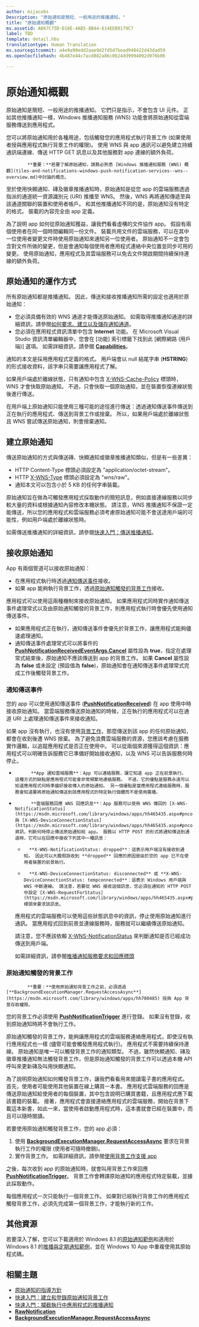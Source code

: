 ```yaml
---
author: mijacobs
Description: "原始通知是簡短、一般用途的推播通知。"
title: "原始通知概觀"
ms.assetid: A867C75D-D16E-4AB5-8B44-614EEB9179C7
label: TBD
template: detail.hbs
translationtype: Human Translation
ms.sourcegitcommit: a4e9a90edd2aae9d2fd5d7bead948422d43dad59
ms.openlocfilehash: 4b487e44c7acd882a86c0b24dd9994092d976b06

---
```


# 原始通知概觀





原始通知是簡短、一般用途的推播通知。 它們只是指示，不會包含 UI 元件。 正如其他推播通知一樣，Windows 推播通知服務 (WNS) 功能會將原始通知從雲端服務傳送到應用程式。

您可以將原始通知用於各種用途，包括觸發您的應用程式執行背景工作 (如果使用者授與應用程式執行背景工作的權限)。 使用 WNS 與 app 通訊可以避免建立持續通訊端連線、傳送 HTTP GET 訊息以及其他服務對 app 連線的額外負荷。


            **重要：**若要了解原始通知，請務必熟悉 [Windows 推播通知服務 (WNS) 概觀](tiles-and-notifications-windows-push-notification-services--wns--overview.md)中討論的概念。

 

至於使用快顯通知、磚及徽章推播通知時，原始通知是從您 app 的雲端服務透過指派的通道統一資源識別元 (URI) 推播至 WNS。 然後，WNS 再將通知傳遞至與該通道關聯的裝置和使用者帳戶。 和其他推播通知不同的是，原始通知沒有特定的格式。 裝載的內容完全由 app 定義。

為了說明 app 如何從原始通知獲益，讓我們看看虛構的文件協作 app。 假設有兩個使用者在同一個時間編輯同一份文件。 裝載共用文件的雲端服務，可以在其中一位使用者變更文件時使用原始通知來通知另一位使用者。 原始通知不一定會包含對文件所做的變更，但是會通知每個使用者應用程式連絡中央位置並同步可用的變更。 使用原始通知，應用程式及其雲端服務可以免去文件開啟期間持續保持連線的額外負荷。

## <span id="How_raw_notifications_work"></span><span id="how_raw_notifications_work"></span><span id="HOW_RAW_NOTIFICATIONS_WORK"></span>原始通知的運作方式


所有原始通知都是推播通知。 因此，傳送和接收推播通知所需的設定也適用於原始通知：

-   您必須具備有效的 WNS 通道才能傳送原始通知。 如需取得推播通知通道的詳細資訊，請參閱[如何要求、建立以及儲存通知通道](https://msdn.microsoft.com/library/windows/apps/hh465412)。
-   您必須在應用程式資訊清單中包含 **Internet** 功能。 在 Microsoft Visual Studio 資訊清單編輯器中，您會在 \[功能\] 索引標籤下找到此 \[網際網路 (用戶端)\] 選項。 如需詳細資訊，請參閱 [**Capabilities**](https://msdn.microsoft.com/library/windows/apps/br211422)。

通知的本文是採用應用程式定義的格式。 用戶端會以 null 結尾字串 (**HSTRING**) 的形式接收資料，該字串只需要讓應用程式了解。

如果用戶端處於離線狀態，只有通知中包含 [X-WNS-Cache-Policy](https://msdn.microsoft.com/library/windows/apps/hh465435.aspx#pncodes_x_wns_cache) 標頭時，WNS 才會快取原始通知。 不過，只會快取一個原始通知，並在裝置恢復連線狀態後進行傳送。

在用戶端上原始通知只能使用三種可能的途徑進行傳送：透過通知傳送事件傳送到正在執行的應用程式、傳送到背景工作或捨棄。 所以，如果用戶端處於離線狀態且 WNS 嘗試傳送原始通知，則會捨棄通知。

## <span id="Creating_a_raw_notification"></span><span id="creating_a_raw_notification"></span><span id="CREATING_A_RAW_NOTIFICATION"></span>建立原始通知


傳送原始通知的方式與傳送磚、快顯通知或徽章推播通知類似，但是有一些差異：

-   HTTP Content-Type 標頭必須設定為 "application/octet-stream"。
-   HTTP [X-WNS-Type](https://msdn.microsoft.com/library/windows/apps/hh465435.aspx#pncodes_x_wns_type) 標頭必須設定為 "wns/raw"。
-   通知本文可以包含小於 5 KB 的任何字串裝載。

原始通知旨在做為可觸發應用程式採取動作的簡短訊息，例如直接連線服務以同步較大量的資料或根據通知內容修改本機狀態。 請注意，WNS 推播通知不保證一定能傳送，所以您的應用程式和雲端服務必須考慮原始通知可能不會送達用戶端的可能性，例如用戶端處於離線狀態時。

如需傳送推播通知的詳細資訊，請參閱[快速入門：傳送推播通知](https://msdn.microsoft.com/library/windows/apps/xaml/hh868252)。

## <span id="Receiving_a_raw_notification"></span><span id="receiving_a_raw_notification"></span><span id="RECEIVING_A_RAW_NOTIFICATION"></span>接收原始通知


App 有兩個管道可以接收原始通知：

-   在應用程式執行時透過[通知傳送事件](#notification_delivery_events)接收。
-   如果 app 能夠執行背景工作，透過[原始通知觸發的背景工作](#bg_tasks)接收。

應用程式可以使用這兩種機制來接收原始通知。 如果應用程式同時實作通知傳送事件處理常式以及由原始通知觸發的背景工作，則應用程式執行時會優先使用通知傳送事件。

-   如果應用程式正在執行，通知傳送事件會優先於背景工作，讓應用程式能夠儘速處理通知。
-   通知傳送事件處理常式可以將事件的 [**PushNotificationReceivedEventArgs.Cancel**](https://msdn.microsoft.com/library/windows/apps/br241297) 屬性設為 **true**，指定在處理常式結束後，原始通知不應該傳送到 app 的背景工作。 如果 **Cancel** 屬性設為 **false** 或未設定 (預設值為 **false**)，原始通知會在通知傳送事件處理常式完成工作後觸發背景工作。

### <span id="notification_delivery_events"></span><span id="NOTIFICATION_DELIVERY_EVENTS"></span>通知傳送事件

您的 app 可以使用通知傳送事件 ([**PushNotificationReceived**](https://msdn.microsoft.com/library/windows/apps/br241292)) 在 app 使用中時接收原始通知。 當雲端服務傳送原始通知的時候，正在執行的應用程式可以在通道 URI 上處理通知傳送事件來接收通知。

如果 app 沒有執行，也沒有使用[背景工作](#bg_tasks)，那麼傳送到該 app 的任何原始通知，都會在收到後遭 WNS 捨棄。 為了避免浪費雲端服務的資源，您應該考慮在服務實作邏輯，以追蹤應用程式是否正在使用中。 可以從兩個來源獲得這個資訊：應用程式可以明確告訴服務它已準備好開始接收通知，以及 WNS 可以告訴服務何時停止。

-   
            **App 通知雲端服務**：App 可以連絡服務，讓它知道 app 正在前景執行。 這種方式的缺點是應用程式可能會非常頻繁地連絡服務。 不過，它的優點是服務永遠可以知道應用程式何時準備好接收傳入的原始通知。 另一個優點是當應用程式連絡服務時，服務會知道要將原始通知傳送到該應用程式的特定執行個體而不是使用廣播。
-   
            **雲端服務回應 WNS 回應訊息**：App 服務可以使用 WNS 傳回的 [X-WNS-NotificationStatus](https://msdn.microsoft.com/library/windows/apps/hh465435.aspx#pncodes_x_wns_notification) 與 [X-WNS-DeviceConnectionStatus](https://msdn.microsoft.com/library/windows/apps/hh465435.aspx#pncodes_x_wns_dcs) 資訊，判斷何時停止傳送原始通知給 app。 服務以 HTTP POST 的形式將通知傳送到通道時，它可以在回應中接收下列其中一種訊息：

    -   
            **X-WNS-NotificationStatus: dropped**：這表示用戶端沒有接收到通知。 因此可以大膽假設收到 **dropped** 回應的原因是由於您的 app 已不在使用者裝置的前景執行。
    -   
            **X-WNS-DeviceConnectionStatus: disconnected** 或 **X-WNS-DeviceConnectionStatus: tempconnected**：這表示 Windows 用戶端與 WNS 中斷連線。 請注意，若要從 WNS 接收這個訊息，您必須在通知的 HTTP POST 中設定 [X-WNS-RequestForStatus](https://msdn.microsoft.com/library/windows/apps/hh465435.aspx#pncodes_x_wns_request) 標頭來要求該訊息。

    應用程式的雲端服務可以使用這些狀態訊息中的資訊，停止使用原始通知進行通訊。 當應用程式回到前景並連線服務時，服務就可以繼續傳送原始通知。

    請注意，您不應該依賴 [X-WNS-NotificationStatus](https://msdn.microsoft.com/library/windows/apps/hh465435.aspx#pncodes_x_wns_notification) 來判斷通知是否已經成功傳送到用戶端。

    如需詳細資訊，請參閱[推播通知服務要求和回應標頭](https://msdn.microsoft.com/library/windows/apps/hh465435)

### <span id="bg_tasks"></span><span id="BG_TASKS"></span>原始通知觸發的背景工作


            **重要：**使用原始通知背景工作之前，必須透過 [**BackgroundExecutionManager.RequestAccessAsync**](https://msdn.microsoft.com/library/windows/apps/hh700485) 授與 App 背景存取權限。

 

您的背景工作必須使用 [**PushNotificationTrigger**](https://msdn.microsoft.com/library/windows/apps/hh700543) 進行登錄。 如果沒有登錄，收到原始通知時將不會執行工作。

原始通知觸發的背景工作，能夠讓應用程式的雲端服務連絡應用程式，即使沒有執行應用程式也一樣 (儘管可能會觸發應用程式執行)。 應用程式不需要持續保持連線。 原始通知是唯一可以觸發背景工作的通知類型。 不過，雖然快顯通知、磚及徽章推播通知無法觸發背景工作，但是原始通知觸發的背景工作可以透過本機 API 呼叫來更新磚及叫用快顯通知。

為了說明原始通知如何觸發背景工作，讓我們看看用來閱讀電子書的應用程式。 首先，使用者可能使用其他裝置在線上購買一本書。 應用程式雲端服務的回應是傳送原始通知給使用者的每個裝置，其中包含說明已購買書籍，且應用程式應下載該書籍的裝載。 接著，應用程式會直接連絡應用程式的雲端服務，開始在背景下載這本新書，如此一來，當使用者啟動應用程式時，這本書就會已經在裝置中，而且可以隨時閱讀。

若要使用原始通知觸發背景工作，您的 app 必須：

1.  使用 [**BackgroundExecutionManager.RequestAccessAsync**](https://msdn.microsoft.com/library/windows/apps/hh700485) 要求在背景執行工作的權限 (使用者可隨時撤銷)。
2.  實作背景工作。 如需詳細資訊，請參閱[使用背景工作支援 app](https://msdn.microsoft.com/library/windows/apps/hh977046)

之後，每次收到 app 的原始通知時，就會叫用背景工作來回應 [**PushNotificationTrigger**](https://msdn.microsoft.com/library/windows/apps/hh700543)。 背景工作會轉譯原始通知的應用程式特定裝載，並據此採取動作。

每個應用程式一次只能執行一個背景工作。 如果對已經執行背景工作的應用程式觸發背景工作，必須先完成第一個背景工作，才能執行新的工作。

## <span id="Other_resources"></span><span id="other_resources"></span><span id="OTHER_RESOURCES"></span>其他資源


若要深入了解，您可以下載適用於 Windows 8.1 的[原始通知範例](http://go.microsoft.com/fwlink/p/?linkid=241553)和適用於 Windows 8.1 的[推播與定期通知範例](http://go.microsoft.com/fwlink/p/?LinkId=231476)，並在 Windows 10 App 中重複使用其原始程式碼。

## <span id="related_topics"></span>相關主題


* [原始通知的指導方針](https://msdn.microsoft.com/library/windows/apps/hh761463)
* [快速入門：建立和登錄原始通知背景工作](https://msdn.microsoft.com/library/windows/apps/jj676800)
* [快速入門：攔截執行中應用程式的推播通知](https://msdn.microsoft.com/library/windows/apps/jj709908)
* [**RawNotification**](https://msdn.microsoft.com/library/windows/apps/br241304)
* [**BackgroundExecutionManager.RequestAccessAsync**](https://msdn.microsoft.com/library/windows/apps/hh700485)
 

 







<!--HONumber=Jun16_HO4-->


